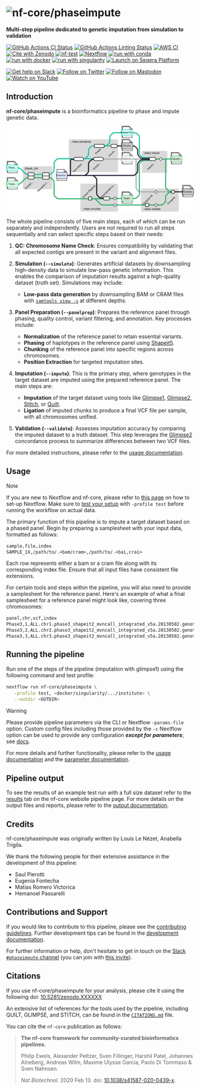 <h1>
  <picture>
    <source media="(prefers-color-scheme: dark)" srcset="docs/images/logo/nf-core-phaseimpute_logo_dark.png">
    <img alt="nf-core/phaseimpute" src="docs/images/logo/nf-core-phaseimpute_logo_light.png">
  </picture>
</h1>

**Multi-step pipeline dedicated to genetic imputation from simulation to validation**

[![GitHub Actions CI Status](https://github.com/nf-core/phaseimpute/actions/workflows/ci.yml/badge.svg)](https://github.com/nf-core/phaseimpute/actions/workflows/ci.yml)
[![GitHub Actions Linting Status](https://github.com/nf-core/phaseimpute/actions/workflows/linting.yml/badge.svg)](https://github.com/nf-core/phaseimpute/actions/workflows/linting.yml) [![AWS CI](https://img.shields.io/badge/CI%20tests-full%20size-FF9900?labelColor=000000&logo=Amazon%20AWS)](https://nf-co.re/phaseimpute/results) [![Cite with Zenodo](http://img.shields.io/badge/DOI-10.5281/zenodo.XXXXXXX-1073c8?labelColor=000000)](https://doi.org/10.5281/zenodo.XXXXXXX) [![nf-test](https://img.shields.io/badge/unit_tests-nf--test-337ab7.svg)](https://www.nf-test.com)
[![Nextflow](https://img.shields.io/badge/nextflow%20DSL2-%E2%89%A524.04.2-23aa62.svg)](https://www.nextflow.io/)
[![run with conda](http://img.shields.io/badge/run%20with-conda-3EB049?labelColor=000000&logo=anaconda)](https://docs.conda.io/en/latest/)
[![run with docker](https://img.shields.io/badge/run%20with-docker-0db7ed?labelColor=000000&logo=docker)](https://www.docker.com/)
[![run with singularity](https://img.shields.io/badge/run%20with-singularity-1d355c.svg?labelColor=000000)](https://sylabs.io/docs/)
[![Launch on Seqera Platform](https://img.shields.io/badge/Launch%20%F0%9F%9A%80-Seqera%20Platform-%234256e7)](https://cloud.seqera.io/launch?pipeline=https://github.com/nf-core/phaseimpute)

[![Get help on Slack](http://img.shields.io/badge/slack-nf--core%20%23phaseimpute-4A154B?labelColor=000000&logo=slack)](https://nfcore.slack.com/channels/phaseimpute) [![Follow on Twitter](http://img.shields.io/badge/twitter-%40nf__core-1DA1F2?labelColor=000000&logo=twitter)](https://twitter.com/nf_core) [![Follow on Mastodon](https://img.shields.io/badge/mastodon-nf__core-6364ff?labelColor=FFFFFF&logo=mastodon)](https://mstdn.science/@nf_core) [![Watch on YouTube](http://img.shields.io/badge/youtube-nf--core-FF0000?labelColor=000000&logo=youtube)](https://www.youtube.com/c/nf-core)

## Introduction

**nf-core/phaseimpute** is a bioinformatics pipeline to phase and impute genetic data.

<img src="docs/images/metro/MetroMap_animated.svg" alt="metromap"/>

The whole pipeline consists of five main steps, each of which can be run separately and independently. Users are not required to run all steps sequentially and can select specific steps based on their needs:

1. **QC: Chromosome Name Check**: Ensures compatibility by validating that all expected contigs are present in the variant and alignment files.

2. **Simulation (`--simulate`)**: Generates artificial datasets by downsampling high-density data to simulate low-pass genetic information. This enables the comparison of imputation results against a high-quality dataset (truth set). Simulations may include:

   - **Low-pass data generation** by downsampling BAM or CRAM files with [`samtools view -s`](https://www.htslib.org/doc/samtools-view.html) at different depths.

3. **Panel Preparation (`--panelprep`)**: Prepares the reference panel through phasing, quality control, variant filtering, and annotation. Key processes include:

   - **Normalization** of the reference panel to retain essential variants.
   - **Phasing** of haplotypes in the reference panel using [Shapeit5](https://odelaneau.github.io/shapeit5/).
   - **Chunking** of the reference panel into specific regions across chromosomes.
   - **Position Extraction** for targeted imputation sites.

4. **Imputation (`--impute`)**: This is the primary step, where genotypes in the target dataset are imputed using the prepared reference panel. The main steps are:

   - **Imputation** of the target dataset using tools like [Glimpse1](https://odelaneau.github.io/GLIMPSE/glimpse1/index.html), [Glimpse2](https://odelaneau.github.io/GLIMPSE/), [Stitch](https://github.com/rwdavies/stitch), or [Quilt](https://github.com/rwdavies/QUILT).
   - **Ligation** of imputed chunks to produce a final VCF file per sample, with all chromosomes unified.

5. **Validation (`--validate`)**: Assesses imputation accuracy by comparing the imputed dataset to a truth dataset. This step leverages the [Glimpse2](https://odelaneau.github.io/GLIMPSE/) concordance process to summarize differences between two VCF files.

For more detailed instructions, please refer to the [usage documentation](https://nf-co.re/phaseimpute/usage).

## Usage

> [!NOTE]
> If you are new to Nextflow and nf-core, please refer to [this page](https://nf-co.re/docs/usage/installation) on how to set-up Nextflow. Make sure to [test your setup](https://nf-co.re/docs/usage/introduction#how-to-run-a-pipeline) with `-profile test` before running the workflow on actual data.

The primary function of this pipeline is to impute a target dataset based on a phased panel. Begin by preparing a samplesheet with your input data, formatted as follows:

```csv title="samplesheet.csv"
sample,file,index
SAMPLE_1X,/path/to/.<bam/cram>,/path/to/.<bai,crai>
```

Each row represents either a bam or a cram file along with its corresponding index file. Ensure that all input files have consistent file extensions.

For certain tools and steps within the pipeline, you will also need to provide a samplesheet for the reference panel. Here's an example of what a final samplesheet for a reference panel might look like, covering three chromosomes:

```csv title="panel.csv"
panel,chr,vcf,index
Phase3,1,ALL.chr1.phase3_shapeit2_mvncall_integrated_v5a.20130502.genotypes.vcf.gz,ALL.chr1.phase3_shapeit2_mvncall_integrated_v5a.20130502.genotypes.vcf.gz.csi
Phase3,2,ALL.chr2.phase3_shapeit2_mvncall_integrated_v5a.20130502.genotypes.vcf.gz,ALL.chr2.phase3_shapeit2_mvncall_integrated_v5a.20130502.genotypes.vcf.gz.csi
Phase3,3,ALL.chr3.phase3_shapeit2_mvncall_integrated_v5a.20130502.genotypes.vcf.gz,ALL.chr3.phase3_shapeit2_mvncall_integrated_v5a.20130502.genotypes.vcf.gz.csi
```

## Running the pipeline

Run one of the steps of the pipeline (imputation with glimpse1) using the following command and test profile:

```bash
nextflow run nf-core/phaseimpute \
   -profile test, <docker/singularity/.../institute> \
   --outdir <OUTDIR>
```

> [!WARNING]
> Please provide pipeline parameters via the CLI or Nextflow `-params-file` option. Custom config files including those provided by the `-c` Nextflow option can be used to provide any configuration _**except for parameters**_; see [docs](https://nf-co.re/docs/usage/getting_started/configuration#custom-configuration-files).

For more details and further functionality, please refer to the [usage documentation](https://nf-co.re/phaseimpute/usage) and the [parameter documentation](https://nf-co.re/phaseimpute/parameters).

## Pipeline output

To see the results of an example test run with a full size dataset refer to the [results](https://nf-co.re/phaseimpute/results) tab on the nf-core website pipeline page.
For more details on the output files and reports, please refer to the [output documentation](https://nf-co.re/phaseimpute/output).

## Credits

nf-core/phaseimpute was originally written by Louis Le Nézet, Anabella Trigila.

We thank the following people for their extensive assistance in the development of this pipeline:

- Saul Pierotti
- Eugenia Fontecha
- Matias Romero Victorica
- Hemanoel Passarelli

## Contributions and Support

If you would like to contribute to this pipeline, please see the [contributing guidelines](.github/CONTRIBUTING.md). Further development tips can be found in the [development documentation](docs/development.md).

For further information or help, don't hesitate to get in touch on the [Slack `#phaseimpute` channel](https://nfcore.slack.com/channels/phaseimpute) (you can join with [this invite](https://nf-co.re/join/slack)).

## Citations

<!-- TODO nf-core: Add citation for pipeline after first release. Uncomment lines below and update Zenodo doi and badge at the top of this file. -->

If you use nf-core/phaseimpute for your analysis, please cite it using the following doi: [10.5281/zenodo.XXXXXX](https://doi.org/10.5281/zenodo.XXXXXX)

An extensive list of references for the tools used by the pipeline, including QUILT, GLIMPSE, and STITCH, can be found in the [`CITATIONS.md`](CITATIONS.md) file.

You can cite the `nf-core` publication as follows:

> **The nf-core framework for community-curated bioinformatics pipelines.**
>
> Philip Ewels, Alexander Peltzer, Sven Fillinger, Harshil Patel, Johannes Alneberg, Andreas Wilm, Maxime Ulysse Garcia, Paolo Di Tommaso & Sven Nahnsen.
>
> _Nat Biotechnol._ 2020 Feb 13. doi: [10.1038/s41587-020-0439-x](https://dx.doi.org/10.1038/s41587-020-0439-x).
